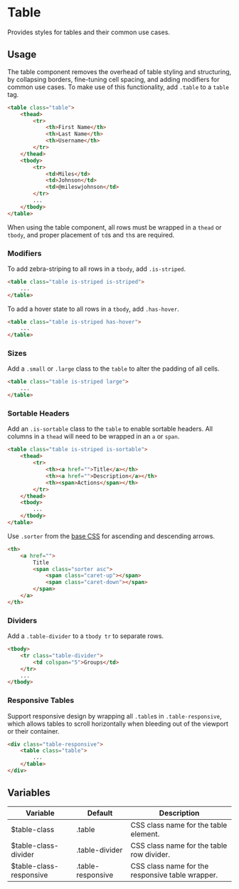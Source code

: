# Table #

Provides styles for tables and their common use cases.

## Usage ##

The table component removes the overhead of table styling and structuring,
by collapsing borders, fine-tuning cell spacing, and adding modifiers for common use cases.
To make use of this functionality, add `.table` to a `table` tag.

```html
<table class="table">
    <thead>
        <tr>
            <th>First Name</th>
            <th>Last Name</th>
            <th>Username</th>
        </tr>
    </thead>
    <tbody>
        <tr>
            <td>Miles</td>
            <td>Johnson</td>
            <td>@mileswjohnson</td>
        </tr>
        ...
    </tbody>
</table>
```

When using the table component, all rows must be wrapped in a `thead` or `tbody`,
and proper placement of `td`s and `th`s are required.

### Modifiers ###

To add zebra-striping to all rows in a `tbody`, add `.is-striped`.

```html
<table class="table is-striped is-striped">
    ...
</table>
```

To add a hover state to all rows in a `tbody`, add `.has-hover`.

```html
<table class="table is-striped has-hover">
    ...
</table>
```

### Sizes ###

Add a `.small` or `.large` class to the `table` to alter the padding of all cells.

```html
<table class="table is-striped large">
    ...
</table>
```

### Sortable Headers ###

Add an `.is-sortable` class to the `table` to enable sortable headers.
All columns in a `thead` will need to be wrapped in an `a` or `span`.

```html
<table class="table is-striped is-sortable">
    <thead>
        <tr>
            <th><a href="">Title</a></th>
            <th><a href="">Description</a></th>
            <th><span>Actions</span></th>
        </tr>
    </thead>
    <tbody>
        ...
    </tbody>
</table>
```

Use `.sorter` from the [base CSS](../development/css/base.md#sorter) for ascending and descending arrows.

```html
<th>
    <a href="">
        Title
        <span class="sorter asc">
            <span class="caret-up"></span>
            <span class="caret-down"></span>
        </span>
    </a>
</th>
```

### Dividers ###

Add a `.table-divider` to a `tbody tr` to separate rows.

```html
<tbody>
    <tr class="table-divider">
        <td colspan="5">Groups</td>
    </tr>
    ...
</tbody>
```

### Responsive Tables ###

Support responsive design by wrapping all `.table`s in `.table-responsive`, which allows
tables to scroll horizontally when bleeding out of the viewport or their container.

```html
<div class="table-responsive">
    <table class="table">
        ...
    </table>
</div>
```

## Variables ##

<table class="table is-striped data-table">
    <thead>
        <tr>
            <th>Variable</th>
            <th>Default</th>
            <th>Description</th>
        </tr>
    </thead>
    <tbody>
        <tr>
            <td>$table-class</td>
            <td>.table</td>
            <td>CSS class name for the table element.</td>
        </tr>
        <tr>
            <td>$table-class-divider</td>
            <td>.table-divider</td>
            <td>CSS class name for the table row divider.</td>
        </tr>
        <tr>
            <td>$table-class-responsive</td>
            <td>.table-responsive</td>
            <td>CSS class name for the responsive table wrapper.</td>
        </tr>
    </tbody>
</table>